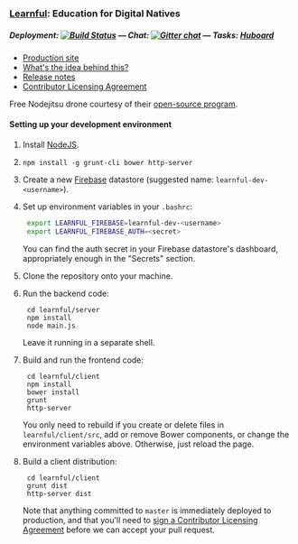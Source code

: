 ### [Learnful](https://learnful.co/): Education for Digital Natives

##### Deployment: [![Build Status](https://api.shippable.com/projects/537af423aae0ace700dc2b39/badge/master)](https://www.shippable.com/projects/537af423aae0ace700dc2b39) &mdash; Chat: [![Gitter chat](https://badges.gitter.im/Learnful/learnful.png)](https://gitter.im/Learnful/learnful) &mdash; Tasks: [Huboard](https://huboard.com/Learnful/learnful/)

* [Production site](https://learnful.co/)
* [What's the idea behind this?](https://github.com/Learnful/learnful/wiki)
* [Release notes](https://github.com/Learnful/learnful/wiki/Release-notes)
* [Contributor Licensing Agreement](https://docs.google.com/a/learnful.co/forms/d/1xJ3sa_lTyC5dzxVeIGAfGP1OBcJV1a65Tv46oK1DfWE/viewform)

Free Nodejitsu drone courtesy of their [open-source program](http://opensource.nodejitsu.com/).

#### Setting up your development environment

1. Install [NodeJS](https://nodejs.org/).

2. `npm install -g grunt-cli bower http-server`

3. Create a new [Firebase](https://firebase.com/) datastore (suggested name: `learnful-dev-<username>`).

4. Set up environment variables in your `.bashrc`:

   ```bash
    export LEARNFUL_FIREBASE=learnful-dev-<username>
    export LEARNFUL_FIREBASE_AUTH=<secret>
   ```

   You can find the auth secret in your Firebase datastore's dashboard, appropriately enough in the
   "Secrets" section.

5. Clone the repository onto your machine.

6. Run the backend code:

   ```
    cd learnful/server
    npm install
    node main.js
   ```

   Leave it running in a separate shell.

7. Build and run the frontend code:

   ```
    cd learnful/client
    npm install
    bower install
    grunt
    http-server
   ```

   You only need to rebuild if you create or delete files in `learnful/client/src`, add or remove
   Bower components, or change the environment variables above.  Otherwise, just reload the page.

8. Build a client distribution:

   ```
    cd learnful/client
    grunt dist
    http-server dist
   ```

   Note that anything committed to `master` is immediately deployed to production, and that you'll
   need to [sign a Contributor Licensing Agreement](https://docs.google.com/a/learnful.co/forms/d/1xJ3sa_lTyC5dzxVeIGAfGP1OBcJV1a65Tv46oK1DfWE/viewform)
   before we can accept your pull request.
